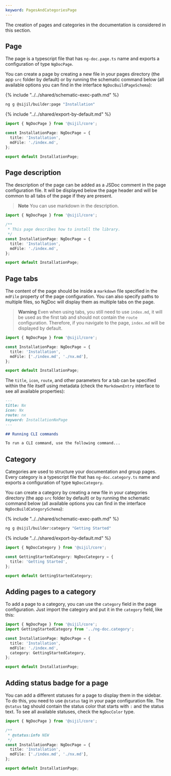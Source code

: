 ```yaml
---
keyword: PagesAndCategoriesPage
---
```


The creation of pages and categories in the documentation is considered in this section.

## Page

The page is a typescript file that has `ng-doc.page.ts` name and exports a configuration of
type `NgDocPage`.

You can create a page by creating a new file in your pages directory (the app `src` folder by
default) or by running the schematic command below (all available options you can find in the
interface `NgDocBuildPageSchema`):

{% include "../../shared/schematic-exec-path.md" %}

```bash
ng g @sijil/builder:page "Installation"
```

{% include "../../shared/export-by-default.md" %}

```ts name="ng-doc.page.ts"
import { NgDocPage } from '@sijil/core';

const InstallationPage: NgDocPage = {
  title: 'Installation',
  mdFile: './index.md',
};

export default InstallationPage;
```

## Page description

The description of the page can be added as a JSDoc comment in the page configuration file.
It will be displayed below the page header and will be common to all tabs of the page if they are
present.

> **Note**
> You can use markdown in the description.

```ts name="ng-doc.page.ts" {3-5}
import { NgDocPage } from '@sijil/core';

/**
 * This page describes how to install the library.
 */
const InstallationPage: NgDocPage = {
  title: 'Installation',
  mdFile: './index.md',
};

export default InstallationPage;
```

## Page tabs

The content of the page should be inside a `markdown` file specified in the `mdFile` property of the
page configuration. You can also specify paths to multiple files, so NgDoc will display them as
multiple tabs on the page.

> **Warning**
> Even when using tabs, you still need to use `index.md`, it will be used as the first tab and
> should not contain the `route` configuration. Therefore, if you navigate to the page, `index.md`
> will be displayed by default.

```ts name="ng-doc.page.ts"
import { NgDocPage } from '@sijil/core';

const InstallationPage: NgDocPage = {
  title: 'Installation',
  mdFile: ['./index.md', './nx.md'],
};

export default InstallationPage;
```

The `title`, `icon`, `route`, and other parameters for a tab can be specified within the file
itself using metadata (check the `MarkdownEntry` interface to see all available properties):

```md name="nx.md"
---
title: Nx
icon: Nx
route: nx
keyword: InstallationNxPage
---

## Running CLI commands

To run a CLI command, use the following command...
```

## Category

Categories are used to structure your documentation and group pages. Every category is a typescript
file that has `ng-doc.category.ts` name and exports a configuration of type `NgDocCategory`.

You can create a category by creating a new file in your categories directory (the app `src`
folder by default) or by running the schematic command below (all available options you can find in
the interface `NgDocBuildCategorySchema`):

{% include "../../shared/schematic-exec-path.md" %}

```bash
ng g @sijil/builder:category "Getting Started"
```

{% include "../../shared/export-by-default.md" %}

```ts name="ng-doc.category.ts"
import { NgDocCategory } from '@sijil/core';

const GettingStartedCategory: NgDocCategory = {
  title: 'Getting Started',
};

export default GettingStartedCategory;
```

## Adding pages to a category

To add a page to a category, you can use the `category` field in the page configuration. Just import
the category and put it in the `category` field, like this:

```ts name="ng-doc.page.ts" {2,7}
import { NgDocPage } from '@sijil/core';
import GettingStartedCategory from '../ng-doc.category';

const InstallationPage: NgDocPage = {
  title: 'Installation',
  mdFile: './index.md',
  category: GettingStartedCategory,
};

export default InstallationPage;
```

## Adding status badge for a page

You can add a different statuses for a page to display them in the sidebar. To do this, you need to
use `@status` tag in your page configuration file. The `@status` tag should contain the status color
that starts with `:` and the status text. To see all available statuses, check the `NgDocColor`
type.

```ts name="ng-doc.page.ts" {4}
import { NgDocPage } from '@sijil/core';

/**
 * @status:info NEW
 */
const InstallationPage: NgDocPage = {
  title: 'Installation',
  mdFile: ['./index.md', './nx.md'],
};

export default InstallationPage;
```
